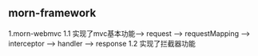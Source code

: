 <h2>morn-framework</h2>
1.morn-webmvc
   1.1 实现了mvc基本功能--> request --> requestMapping --> interceptor --> handler --> response
   1.2 实现了拦截器功能